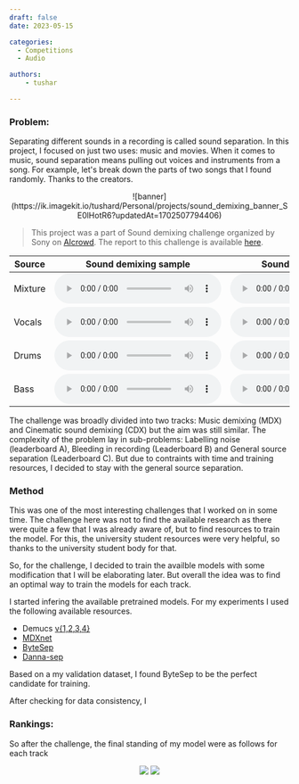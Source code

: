 ```yaml
---
draft: false 
date: 2023-05-15 

categories:
  - Competitions
  - Audio

authors:
    - tushar

---
```


<!-- <center>

# Sound demixing challenge

#### <p style="text-align: center;">Tushar Dhyani</p>
</center> -->

### Problem:
Separating different sounds in a recording is called sound separation. In this project, I focused on just two uses: music and movies. When it comes to music, sound separation means pulling out voices and instruments from a song. For example, let's break down the parts of two songs that I found randomly. Thanks to the creators.


<center>
![banner](https://ik.imagekit.io/tushard/Personal/projects/sound_demixing_banner_SE0lHotR6?updatedAt=1702507794406)
</center>

<!-- more -->

> This project was a part of Sound demixing challenge organized by Sony on [AIcrowd](https://www.aicrowd.com/challenges/sound-demixing-challenge-2023). The report to this challenge is available [here](https://doi.org/10.3389/frsip.2021.808395).


| Source   | Sound demixing sample                                                                                 | Sound demixing sample                                                                      |
|----------|---------------------------------------------------------------------------------------|---------------------------------------------------------------------------------------------|
| Mixture  | <audio controls controlsList="nodownload"><source src="/blog/assets/audio/sound_separ_files/song1/mixture.wav" type="audio/flac"></audio> | <audio controls controlsList="nodownload"><source src="/blog/assets/audio/sound_separ_files/song2/mixture.wav" type="audio/flac"></audio> | 
| Vocals  | <audio controls controlsList="nodownload"><source src="/blog/assets/audio/sound_separ_files/song1/vocals.wav" type="audio/flac"></audio> | <audio controls controlsList="nodownload"><source src="/blog/assets/audio/sound_separ_files/song2/vocals.wav" type="audio/flac"></audio> | 
| Drums  | <audio controls controlsList="nodownload"><source src="/blog/assets/audio/sound_separ_files/song1/drums.wav" type="audio/flac"></audio> | <audio controls controlsList="nodownload"><source src="/blog/assets/audio/sound_separ_files/song2/drums.wav" type="audio/flac"></audio> | 
| Bass  | <audio controls controlsList="nodownload"><source src="/blog/assets/audio/sound_separ_files/song1/bass.wav" type="audio/flac"></audio> | <audio controls controlsList="nodownload"><source src="/blog/assets/audio/sound_separ_files/song2/bass.wav" type="audio/flac"></audio> |

The challenge was broadly divided into two tracks: Music demixing (MDX) and Cinematic sound demixing (CDX) but the aim was still similar. The complexity of the problem lay in sub-problems: Labelling noise (leaderboard A), Bleeding in recording (Leaderboard B) and General source separation (Leaderboard C). But due to contraints with time and training resources, I decided to stay with the general source separation.  


### Method

This was one of the most interesting challenges that I worked on in some time. The challenge here was not to find the available research as there were quite a few that I was already aware of, but to find resources to train the model. For this, the university student resources were very helpful, so thanks to the university student body for that.

So, for the challenge, I decided to train the availble models with some modification that I will be elaborating later. But overall the idea was to find an optimal way to train the models for each track. 

I started infering the available pretrained models. For my experiments I used the following available resources.

- Demucs [v{1,2,3,4}](https://github.com/facebookresearch/demucs)
- [MDXnet](https://github.com/kuielab/mdx-net)
- [ByteSep](https://github.com/bytedance/music_source_separation)
- [Danna-sep](https://github.com/yoyololicon/danna-sep)

Based on a my validation dataset, I found ByteSep to be the perfect candidate for training.

After checking for data consistency, I 

### Rankings:

So after the challenge, the final standing of my model were as follows for each track

<center>
<img class="center-block" style="max-width:750px;" src="https://ik.imagekit.io/tushard/Personal/projects/cdx_challenge_standing_created_FX_F8A7bi.webp?updatedAt=1702550989644">
<img class="center-block" style="max-width:750px;" src="https://ik.imagekit.io/tushard/Personal/projects/mdx_rankings_QGrmk076-.webp?updatedAt=1702551672238">

</center>